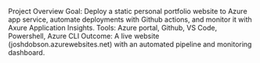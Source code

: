 Project Overview
Goal: Deploy a static personal portfolio website to Azure app service, automate deployments with Github actions, and monitor it with Axure Application Insights.
Tools: Azure portal, Github, VS Code, Powershell, Azure CLI
Outcome: A live website (joshdobson.azurewebsites.net) with an automated pipeline and monitoring dashboard.